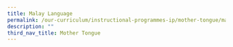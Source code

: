 ```yaml
---
title: Malay Language
permalink: /our-curriculum/instructional-programmes-ip/mother-tongue/malay-language/
description: ""
third_nav_title: Mother Tongue
---
```

